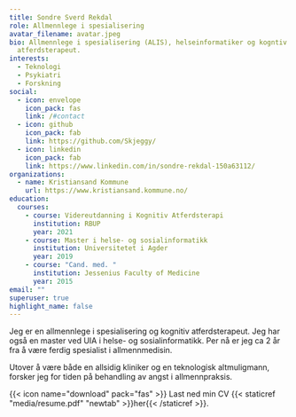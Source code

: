```yaml
---
title: Sondre Sverd Rekdal
role: Allmennlege i spesialisering
avatar_filename: avatar.jpeg
bio: Allmennlege i spesialisering (ALIS), helseinformatiker og kogntiv
  atferdsterapeut.
interests:
  - Teknologi
  - Psykiatri
  - Forskning
social:
  - icon: envelope
    icon_pack: fas
    link: /#contact
  - icon: github
    icon_pack: fab
    link: https://github.com/Skjeggy/
  - icon: linkedin
    icon_pack: fab
    link: https://www.linkedin.com/in/sondre-rekdal-150a63112/
organizations:
  - name: Kristiansand Kommune
    url: https://www.kristiansand.kommune.no/
education:
  courses:
    - course: Videreutdanning i Kognitiv Atferdsterapi
      institution: RBUP
      year: 2021
    - course: Master i helse- og sosialinformatikk
      institution: Universitetet i Agder
      year: 2019
    - course: "Cand. med. "
      institution: Jessenius Faculty of Medicine
      year: 2015
email: ""
superuser: true
highlight_name: false
---
```

Jeg er en allmennlege i spesialisering og kognitiv atferdsterapeut. Jeg har også en master ved UIA i helse- og sosialinformatikk. Per nå er jeg ca 2 år fra å være ferdig spesialist i allmennmedisin.

Utover å være både en allsidig kliniker og en teknologisk altmuligmann, forsker jeg for tiden på behandling av angst i allmennpraksis. 

{{< icon name="download" pack="fas" >}} Last ned min CV {{< staticref "media/resume.pdf" "newtab" >}}her{{< /staticref >}}.